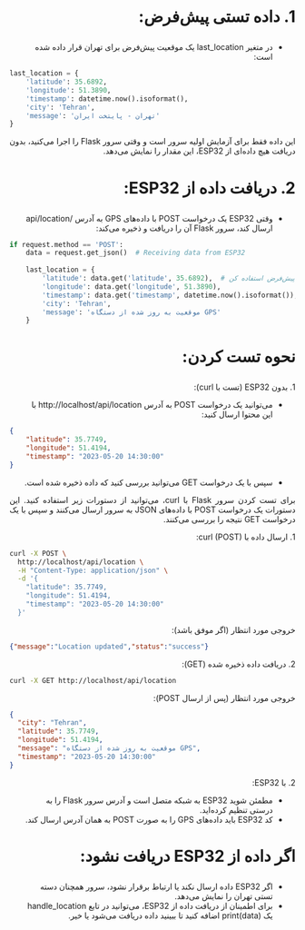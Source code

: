 # <p dir="rtl" align="justify">1. داده تستی پیش‌فرض:</p>


<p dir="rtl" align="justify">
  <ul dir="rtl">
    <li>در متغیر last_location یک موقعیت پیش‌فرض برای تهران قرار داده شده است:</li>
  </ul>
</p>

```python
last_location = {
    'latitude': 35.6892,
    'longitude': 51.3890,
    'timestamp': datetime.now().isoformat(),
    'city': 'Tehran',
    'message': 'تهران - پایتخت ایران'
}
```

<p dir="rtl" align="justify">این داده فقط برای آزمایش اولیه سرور است و وقتی سرور Flask را اجرا می‌کنید، بدون دریافت هیچ داده‌ای از ESP32، این مقدار را نمایش می‌دهد.</p>

# <p dir="rtl" align="justify">2. دریافت داده از ESP32:</p>

<p dir="rtl" align="justify">
  <ul dir="rtl">
    <li>وقتی ESP32 یک درخواست POST با داده‌های GPS به آدرس /api/location ارسال کند، سرور Flask آن را دریافت و ذخیره می‌کند:</li>
  </ul>
</p>

```python
if request.method == 'POST':
    data = request.get_json()  # Receiving data from ESP32
    
    last_location = {
        'latitude': data.get('latitude', 35.6892),  # اگر داده دریافت نشد، از مقدار پیش‌فرض استفاده کن
        'longitude': data.get('longitude', 51.3890),
        'timestamp': data.get('timestamp', datetime.now().isoformat()),
        'city': 'Tehran',
        'message': 'موقعیت به روز شده از دستگاه GPS'
    }
```

# <p dir="rtl" align="justify">نحوه تست کردن:</p>

<p dir="rtl" align="justify">1. بدون ESP32 (تست با curl):</p>

<p dir="rtl" align="justify">
  <ul dir="rtl">
    <li>می‌توانید یک درخواست POST به آدرس http://localhost/api/location با این محتوا ارسال کنید:</li>
  </ul>
</p>

```json
{
    "latitude": 35.7749,
    "longitude": 51.4194,
    "timestamp": "2023-05-20 14:30:00"
}
```

<p dir="rtl" align="justify">
  <ul dir="rtl">
    <li>سپس با یک درخواست GET می‌توانید بررسی کنید که داده ذخیره شده است.</li>
  </ul>
</p>

<p dir="rtl" align="justify">برای تست کردن سرور Flask با curl، می‌توانید از دستورات زیر استفاده کنید. این دستورات یک درخواست POST با داده‌های JSON به سرور ارسال می‌کنند و سپس با یک درخواست GET نتیجه را بررسی می‌کنند.</p>

<p dir="rtl" align="justify">1. ارسال داده با curl (POST):</p>

```sh
curl -X POST \
  http://localhost/api/location \
  -H "Content-Type: application/json" \
  -d '{
    "latitude": 35.7749,
    "longitude": 51.4194,
    "timestamp": "2023-05-20 14:30:00"
  }'
```

<p dir="rtl" align="justify">خروجی مورد انتظار (اگر موفق باشد):</p>

```json
{"message":"Location updated","status":"success"}
```

<p dir="rtl" align="justify">2. دریافت داده ذخیره شده (GET):</p>

```sh
curl -X GET http://localhost/api/location
```

<p dir="rtl" align="justify">خروجی مورد انتظار (پس از ارسال POST):</p>

```json
{
  "city": "Tehran",
  "latitude": 35.7749,
  "longitude": 51.4194,
  "message": "موقعیت به روز شده از دستگاه GPS",
  "timestamp": "2023-05-20 14:30:00"
}
```

<p dir="rtl" align="justify">2. با ESP32:</p>

<p dir="rtl" align="justify">
  <ul dir="rtl">
    <li>مطمئن شوید ESP32 به شبکه متصل است و آدرس سرور Flask را به درستی تنظیم کرده‌اید.</li>
	<li>کد ESP32 باید داده‌های GPS را به صورت POST به همان آدرس ارسال کند.</li>
  </ul>
</p>

# <p dir="rtl" align="justify">اگر داده از ESP32 دریافت نشود:</p>

<p dir="rtl" align="justify">
  <ul dir="rtl">
    <li>اگر ESP32 داده ارسال نکند یا ارتباط برقرار نشود، سرور همچنان دسته تستی تهران را نمایش می‌دهد.</li>
	<li>برای اطمینان از دریافت داده از ESP32، می‌توانید در تابع handle_location یک print(data) اضافه کنید تا ببینید داده دریافت می‌شود یا خیر.</li>
  </ul>
</p>
